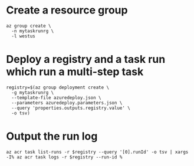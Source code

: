 # Create a resource group
```
az group create \
  -n mytaskrunrg \
  -l westus
```

# Deploy a registry and a task run which run a multi-step task
```
registry=$(az group deployment create \
  -g mytaskrunrg \
  --template-file azuredeploy.json \
  --parameters azuredeploy.parameters.json \
  --query 'properties.outputs.registry.value' \
  -o tsv)
```

# Output the run log
```
az acr task list-runs -r $registry --query '[0].runId' -o tsv | xargs -I% az acr task logs -r $registry --run-id %
```